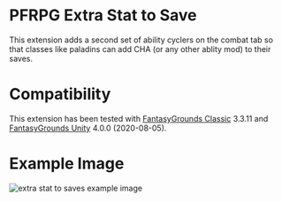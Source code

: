 # PFRPG Extra Stat to Save
This extension adds a second set of ability cyclers on the combat tab so that classes like paladins can add CHA (or any other ablity mod) to their saves.

# Compatibility
This extension has been tested with [FantasyGrounds Classic](https://www.fantasygrounds.com/home/FantasyGroundsClassic.php) 3.3.11 and [FantasyGrounds Unity](https://www.fantasygrounds.com/home/FantasyGroundsUnity.php) 4.0.0 (2020-08-05).

# Example Image
<img src="https://i.imgur.com/a4HPnep.png" alt="extra stat to saves example image"/>
